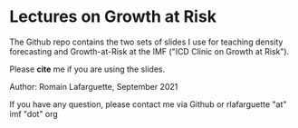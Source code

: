 Lectures on Growth at Risk
================================

The Github repo contains the two sets of slides I use for teaching density forecasting and Growth-at-Risk at the IMF ("ICD Clinic on Growth at Risk").

Please **cite** me if you are using the slides.

Author: Romain Lafarguette, September 2021

If you have any question, please contact me via Github or rlafarguette "at" imf "dot" org
